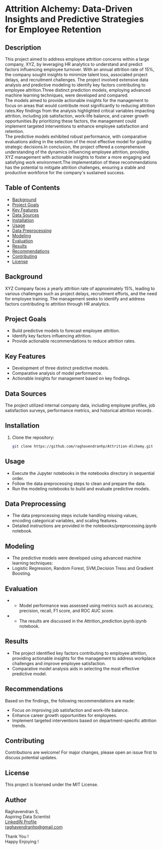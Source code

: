 
# Attrition Alchemy: Data-Driven Insights and Predictive Strategies for Employee Retention

## Description

   This project aimed to address employee attrition concerns within a large company, XYZ, by leveraging HR analytics to understand and predict factors influencing employee turnover.  With an annual attrition rate of 15%, the company sought insights to minimize talent loss, associated project delays, and recruitment challenges.  The project involved extensive data analysis and predictive modeling to identify key factors contributing to employee attrition.Three distinct prediction models, employing advanced machine learning techniques, were developed and compared.  
   The models aimed to provide actionable insights for the management to focus on areas that would contribute most significantly to reducing attrition rates.Key findings from the analysis highlighted critical variables impacting attrition, including job satisfaction, work-life balance, and career growth opportunities.By prioritizing these factors, the management could implement targeted interventions to enhance employee satisfaction and retention.  
   The predictive models exhibited robust performance, with comparative evaluations aiding in the selection of the most effective model for guiding strategic decisions.In conclusion, the project offered a comprehensive understanding of the dynamics influencing employee attrition, providing XYZ management with actionable insights to foster a more engaging and satisfying work environment.The implementation of these recommendations has the potential to mitigate attrition challenges, ensuring a stable and productive workforce for the company's sustained success.


## Table of Contents

- [Background](#background)
- [Project Goals](#project-goals)
- [Key Features](#key-features)
- [Data Sources](#data-sources)
- [Installation](#installation)
- [Usage](#usage)
- [Data Preprocessing](#data-preprocessing)
- [Modeling](#modeling)
- [Evaluation](#evaluation)
- [Results](#results)
- [Recommendations](#recommendations)
- [Contributing](#contributing)
- [License](#license)

## Background

XYZ Company faces a yearly attrition rate of approximately 15%, leading to various challenges such as project delays, recruitment efforts, and the need for employee training. The management seeks to identify and address factors contributing to attrition through HR analytics.

## Project Goals

- Build predictive models to forecast employee attrition.
- Identify key factors influencing attrition.
- Provide actionable recommendations to reduce attrition rates.

## Key Features

- Development of three distinct predictive models.
- Comparative analysis of model performance.
- Actionable insights for management based on key findings.

## Data Sources

The project utilized internal company data, including employee profiles, job satisfaction surveys, performance metrics, and historical attrition records .

## Installation

1. Clone the repository:

   ```bash
   git clone https://github.com/raghavendranhp/Attrition-Alchemy.git

## Usage
- Execute the Jupyter notebooks in the notebooks directory in sequential order.
- Follow the data preprocessing steps to clean and prepare the data.
- Run the modeling notebooks to build and evaluate predictive models.

## Data Preprocessing
- The data preprocessing steps include handling missing values, encoding categorical variables, and scaling features. 
- Detailed instructions are provided in the notebooks/preprocessing.ipynb notebook.

## Modeling
- The predictive models were developed using advanced machine learning techniques:  
- Logistic Regression, Random Forest, SVM,Decision Tress and Gradient Boosting. 


## Evaluation
- - Model performance was assessed using metrics such as accuracy, precision, recall, F1 score, and ROC AUC score.
- - The results are discussed in the Attrition_prediction.ipynb.ipynb notebook.

## Results
- The project identified key factors contributing to employee attrition, providing actionable insights for the management to address workplace challenges and improve employee satisfaction.
- Comparative model analysis aids in selecting the most effective predictive model.

## Recommendations  
Based on the findings, the following recommendations are made:
- Focus on improving job satisfaction and work-life balance.
- Enhance career growth opportunities for employees.
- Implement targeted interventions based on department-specific attrition trends.

## Contributing  
Contributions are welcome! For major changes, please open an issue first to discuss potential updates.

## License  
This project is licensed under the MIT License.

## Author
Raghavendran S,  
Aspiring Data Scientist  
[LinkedIN Profile](https://www.linkedin.com/in/raghavendransundararajan/)  
raghavendranhp@gmail.com  

Thank You !  
Happy Enjoying !
